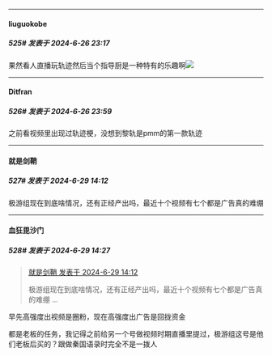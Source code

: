 ﻿
*****

####  liuguokobe  
##### 525#       发表于 2024-6-26 23:17

果然看人直播玩轨迹然后当个指导厨是一种特有的乐趣啊<img src="https://static.saraba1st.com/image/smiley/face2017/018.png" referrerpolicy="no-referrer">


*****

####  Ditfran  
##### 526#       发表于 2024-6-26 23:59

之前看视频里出现过轨迹梗，没想到黎轨是pmm的第一款轨迹


*****

####  就是剑鞘  
##### 527#       发表于 2024-6-29 14:12

极游组现在到底啥情况，还有正经产出吗，最近十个视频有七个都是广告真的难绷


*****

####  血狂毘沙门  
##### 528#       发表于 2024-6-29 14:27

<blockquote><a href="httphttps://bbs.saraba1st.com/2b/forum.php?mod=redirect&amp;goto=findpost&amp;pid=65423184&amp;ptid=2144272" target="_blank">就是剑鞘 发表于 2024-6-29 14:12</a>

极游组现在到底啥情况，还有正经产出吗，最近十个视频有七个都是广告真的难绷 ...</blockquote>
早先高强度出视频是圈粉，现在高强度出广告是回拢资金

都是老板的任务，我记得之前给另一个号做视频时期直播里提过，极游组这号是他们老板后买的？跟做秦国语录时完全不是一拨人

